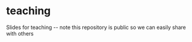 # teaching

Slides for teaching -- note this repository is public so we can easily share with others
